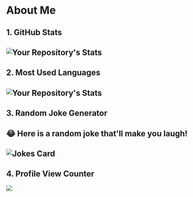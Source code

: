 
# About Me
## 1. GitHub Stats
![Your Repository's Stats](https://github-readme-stats.vercel.app/api?username=whiteapple602&show_icons=true)
--------------------------------------------------------------------
## 2. Most Used Languages
![Your Repository's Stats](https://github-readme-stats.vercel.app/api/top-langs/?username=whiteapple602&theme=blue-green)
--------------------------------------------------------------------
## 3. Random Joke Generator
## 😂 Here is a random joke that'll make you laugh!
![Jokes Card](https://readme-jokes.vercel.app/api)
--------------------------------------------------------------------
## 4. Profile View Counter
<img src="https://komarev.com/ghpvc/?username=Tanu-N-Prabhu" />
